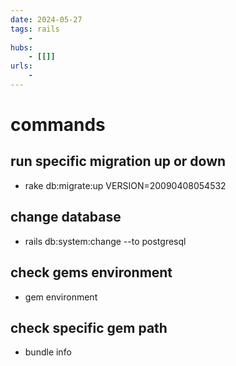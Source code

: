 ```yaml
---
date: 2024-05-27
tags: rails 
    - 
hubs:
    - [[]]
urls:
    -
---
```


# commands
## run specific migration up or down
- rake db:migrate:up VERSION=20090408054532
## change database 
- rails db:system:change --to postgresql

## check gems environment
- gem environment

## check specific gem path
- bundle info <gem>
